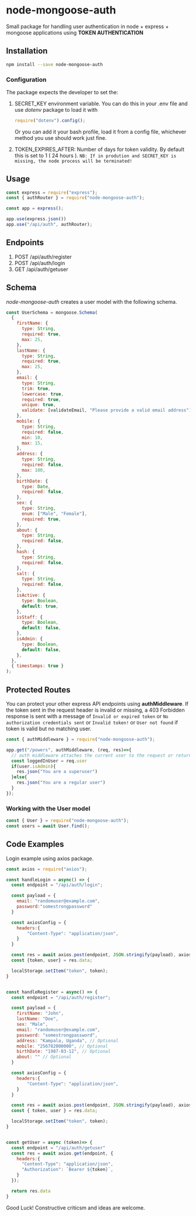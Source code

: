 # node-mongoose-auth

Small package for handling user authentication in node + express + mongoose applications using **TOKEN AUTHENTICATION**

## Installation

```bash
npm install --save node-mongoose-auth
```

### Configuration
The package expects the developer to set the:
1. SECRET_KEY environment variable. You can do this in your .env file and use *dotenv* package to load it with 

    ```js
    require("dotenv").config();
    ```
    Or you can add it your bash profile, load it from a config file, whichever method you use should work just fine.


2. TOKEN_EXPIRES_AFTER: Number of days for token validity. By default this is set to 1 ( 24 hours ). 
`NB: If in prodution and SECRET_KEY is missing, the node process will be terminated!`

## Usage

```js
const express = require("express");
const { authRouter } = require("node-mongoose-auth");

const app = express();

app.use(express.json())
app.use("/api/auth", authRouter);

```

## Endpoints

1. POST /api/auth/register
2. POST /api/auth/login
3. GET /api/auth/getuser

## Schema
*node-mongoose-auth* creates a user model with the following schema.

```js
const UserSchema = mongoose.Schema(
  {
    firstName: {
      type: String,
      required: true,
      max: 25,
    },
    lastName: {
      type: String,
      required: true,
      max: 25,
    },
    email: {
      type: String,
      trim: true,
      lowercase: true,
      required: true,
      unique: true,
      validate: [validateEmail, "Please provide a valid email address"],
    },
    mobile: {
      type: String,
      required: false,
      min: 10,
      max: 15,
    },
    address: {
      type: String,
      required: false,
      max: 100,
    },
    birthDate: {
      type: Date,
      required: false,
    },
    sex: {
      type: String,
      enum: ["Male", "Female"],
      required: true,
    },
    about: {
      type: String,
      required: false,
    },
    hash: {
      type: String,
      required: false,
    },
    salt: {
      type: String,
      required: false,
    },
    isActive: {
      type: Boolean,
      default: true,
    },
    isStaff: {
      type: Boolean,
      default: false,
    },
    isAdmin: {
      type: Boolean,
      default: false,
    },
  },
  { timestamps: true }
);

```

## Protected Routes
You can protect your other express API endpoints using **authMiddleware**.
If the token sent in the request header is invalid or missing, a 403 Forbidden response is sent with a message of `Invalid or expired token` or `No authorization credentials sent` or `Invalid token!` or `User not found` if token is valid but no matching user.

```js
const { authMiddleware } = require("node-mongoose-auth");

app.get("/powers", authMiddleware, (req, res)=>{
  // auth middleware attaches the current user to the request or returns a 403 Forbidden response
  const loggedInUser = req.user
  if(user.isAdmin){
    res.json("You are a superuser")
  }else{
    res.json("You are a regular user")
  }
});

```

### Working with the User model

```js
const { User } = require("node-mongoose-auth");
const users = await User.find();
```

## Code Examples
   
Login example using axios package.
```js
const axios = require("axios");

const handleLogin = async() => {
  const endpoint = "/api/auth/login";

  const payload = {
    email: "randomuser@example.com",
    password:"somestrongpassword"
  }

  const axiosConfig = {
    headers:{
        "Content-Type": "application/json",
    }
  }

  const res = await axios.post(endpoint, JSON.stringify(payload), axiosConfig);
  const {token, user} = res.data;

  localStorage.setItem("token", token);
}


const handleRegister = async() => {
  const endpoint = "/api/auth/register";

  const payload = {
    firstName: "John",
    lastName: "Doe",
    sex: "Male",
    email: "randomuser@example.com",
    password: "somestrongpassword",
    address: "Kampala, Uganda", // Optional
    mobile: "256782000000", // Optional
    birthDate: "1987-03-12", // Optional
    about: "" // Optional
  }

  const axiosConfig = {
    headers:{
        "Content-Type": "application/json",
    }
  }

  const res = await axios.post(endpoint, JSON.stringify(payload), axiosConfig);
  const { token, user } = res.data;

  localStorage.setItem("token", token);
}


const getUser = async (token)=> {
  const endpoint = "/api/auth/getuser"
  const res = await axios.get(endpoint, {
    headers:{
      "Content-Type": "application/json",
      "Authorization": `Bearer ${token}`,
    }
  });

  return res.data
}

```

Good Luck! Constructive criticsm and ideas are welcome.